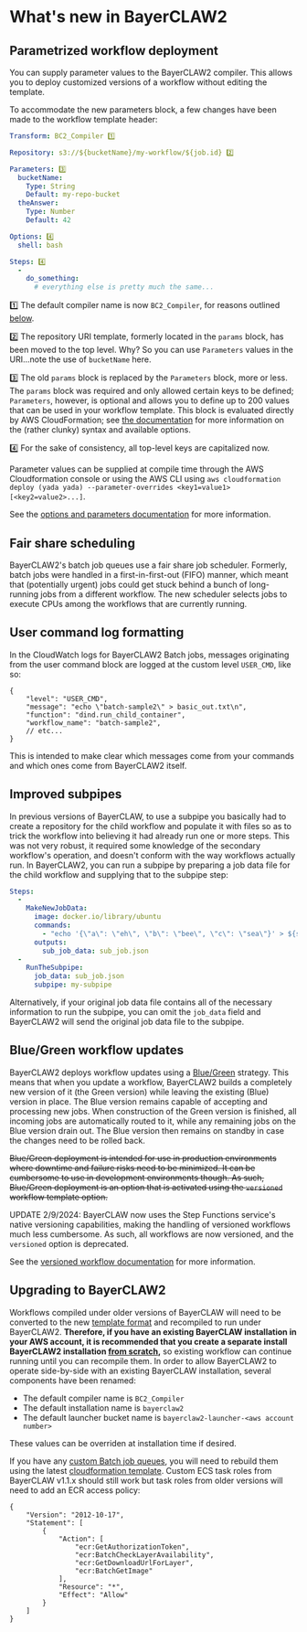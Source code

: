 # What's new in BayerCLAW2

## Parametrized workflow deployment

You can supply parameter values to the BayerCLAW2 compiler. This allows you
to deploy customized versions of a workflow without editing the template.

To accommodate the new parameters block, a few changes have been made to the workflow template header:

```yaml
Transform: BC2_Compiler 1️⃣

Repository: s3://${bucketName}/my-workflow/${job.id} 2️⃣

Parameters: 3️⃣
  bucketName:
    Type: String
    Default: my-repo-bucket
  theAnswer:
    Type: Number
    Default: 42

Options: 4️⃣
  shell: bash

Steps: 4️⃣
  -
    do_something:
      # everything else is pretty much the same...
```
1️⃣ The default compiler name is now `BC2_Compiler`, for reasons outlined [below](#upgrading-to-bayerclaw2).

2️⃣ The repository URI template, formerly located in the `params` block, has been moved to the top level.
Why? So you can use `Parameters` values in the URI...note the use of `bucketName` here.

3️⃣ The old `params` block is replaced by the `Parameters` block, more or less. The `params` block was required
and only allowed certain keys to be defined; `Parameters`, however, is optional and allows you to define up to 200
values that can be used in your workflow template. This block is evaluated directly by AWS CloudFormation; see
[the documentation](https://docs.aws.amazon.com/AWSCloudFormation/latest/UserGuide/parameters-section-structure.html)
for more information on the (rather clunky) syntax and available options.

4️⃣ For the sake of consistency, all top-level keys are capitalized now.

Parameter values can be supplied at compile time through the AWS Cloudformation console or using the AWS CLI using
`aws cloudformation deploy (yada yada) --parameter-overrides <key1=value1> [<key2=value2>...]`.

See the [options and parameters documentation](options_and_parameters.md) for more information.

## Fair share scheduling

BayerCLAW2's batch job queues use a fair share job scheduler. Formerly, batch jobs were handled in a
first-in-first-out (FIFO) manner, which meant that (potentially urgent) jobs could get stuck behind a bunch
of long-running jobs from a different workflow. The new scheduler selects jobs to execute CPUs among the
workflows that are currently running.

## User command log formatting

In the CloudWatch logs for BayerCLAW2 Batch jobs, messages originating from the user command block
are logged at the custom level `USER_CMD`, like so:

```json5
{
    "level": "USER_CMD",
    "message": "echo \"batch-sample2\" > basic_out.txt\n",
    "function": "dind.run_child_container",
    "workflow_name": "batch-sample2",
    // etc...
}
```
This is intended to make clear which messages come from your commands and which ones come from BayerCLAW2 itself.

## Improved subpipes

In previous versions of BayerCLAW, to use a subpipe you basically had to create a repository for the child workflow
and populate it with files so as to trick the workflow into believing it had already run one or more steps.
This was not very robust, it required some knowledge of the secondary workflow's operation, and doesn't conform
with the way workflows actually run. In BayerCLAW2, you can run a subpipe by preparing a job data file for the
child workflow and supplying that to the subpipe step:

```yaml
Steps:
  -
    MakeNewJobData:
      image: docker.io/library/ubuntu
      commands:
        - "echo '{\"a\": \"eh\", \"b\": \"bee\", \"c\": \"sea\"}' > ${sub_job_data}"
      outputs:
        sub_job_data: sub_job.json
  -
    RunTheSubpipe:
      job_data: sub_job.json
      subpipe: my-subpipe
```

Alternatively, if your original job data file contains all of the necessary information to run the subpipe,
you can omit the `job_data` field and BayerCLAW2 will send the original job data file to the subpipe. 

## Blue/Green workflow updates

BayerCLAW2 deploys workflow updates using a [Blue/Green](https://docs.aws.amazon.com/whitepapers/latest/overview-deployment-options/bluegreen-deployments.html)
strategy. This means that when you update a workflow, BayerCLAW2 builds a completely new version of it
(the Green version) while leaving the existing (Blue) version in place. The Blue version remains capable of accepting and
processing new jobs. When construction of the Green version is finished, all incoming jobs are automatically
routed to it, while any remaining jobs on the Blue version drain out. The Blue version then remains on standby in
case the changes need to be rolled back.

~~Blue/Green deployment is intended for use in production environments where downtime and failure risks need to be
minimized. It can be cumbersome to use in development environments though. As such, Blue/Green deployment
is an option that is activated using the `versioned` workflow template option.~~

UPDATE 2/9/2024: BayerCLAW now uses the Step Functions service's native versioning capabilities, making the handling
of versioned workflows much less cumbersome. As such, all workflows are now versioned, and the `versioned` option is
deprecated.

See the [versioned workflow documentation](versioned_wf.md) for more information.

## Upgrading to BayerCLAW2

Workflows compiled under older versions of BayerCLAW will need to be converted to the new [template format](#parametrized-workflow-deployment)
and recompiled to run under BayerCLAW2. **Therefore, if you have an existing BayerCLAW installation in your AWS account,
it is recommended that you create a separate install BayerCLAW2 installation [from scratch](deployment.md#installation),** 
so existing workflow can continue running until you can recompile them. In order to allow BayerCLAW2 to
operate side-by-side with an existing BayerCLAW installation, several components have been renamed:

- The default compiler name is `BC2_Compiler`
- The default installation name is `bayerclaw2`
- The default launcher bucket name is `bayerclaw2-launcher-<aws account number>`

These values can be overriden at installation time if desired.

If you have any [custom Batch job queues](custom_queue.md), you will need to rebuild them using the latest
[cloudformation template](../cloudformation/bc_batch.yaml). Custom ECS task roles from BayerCLAW v1.1.x should still work
but task roles from older versions will need to add an ECR access policy:

```json5
{
    "Version": "2012-10-17",
    "Statement": [
        {
            "Action": [
                "ecr:GetAuthorizationToken",
                "ecr:BatchCheckLayerAvailability",
                "ecr:GetDownloadUrlForLayer",
                "ecr:BatchGetImage"
            ],
            "Resource": "*",
            "Effect": "Allow"
        }
    ]
}
```
